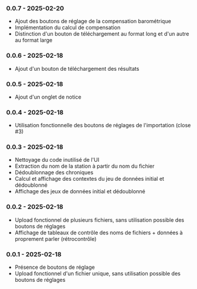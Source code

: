 
### 0.0.7 - 2025-02-20
- Ajout des boutons de réglage de la compensation barométrique
- Implémentation du calcul de compensation
- Distinction d'un bouton de téléchargement au format long et d'un autre au format large

### 0.0.6 - 2025-02-18
- Ajout d'un bouton de téléchargement des résultats

### 0.0.5 - 2025-02-18
- Ajout d'un onglet de notice

### 0.0.4 - 2025-02-18
- Utilisation fonctionnelle des boutons de réglages de l'importation (close #3)

### 0.0.3 - 2025-02-18
- Nettoyage du code inutilisé de l'UI
- Extraction du nom de la station à partir du nom du fichier
- Dédoublonnage des chroniques
- Calcul et affichage des contextes du jeu de données initial et dédoublonné
- Affichage des jeux de données initial et dédoublonné

### 0.0.2 - 2025-02-18
- Upload fonctionnel de plusieurs fichiers, sans utilisation possible des boutons de réglages
- Affichage de tableaux de contrôle des noms de fichiers + données à proprement parler (rétrocontrôle)

### 0.0.1 - 2025-02-18
- Présence de boutons de réglage
- Upload fonctionnel d'un fichier unique, sans utilisation possible des boutons de réglages


